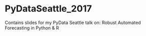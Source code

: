 # PyDataSeattle_2017
Contains slides for my PyData Seattle talk on: Robust Automated Forecasting in Python &amp; R
